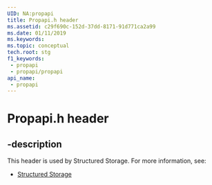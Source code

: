```yaml
---
UID: NA:propapi
title: Propapi.h header
ms.assetid: c29f690c-152d-37dd-8171-91d771ca2a99
ms.date: 01/11/2019
ms.keywords: 
ms.topic: conceptual
tech.root: stg
f1_keywords:
 - propapi
 - propapi/propapi
api_name:
 - propapi
---
```


# Propapi.h header


## -description

This header is used by Structured Storage. For more information, see:

- [Structured Storage](../_stg/index.md)

